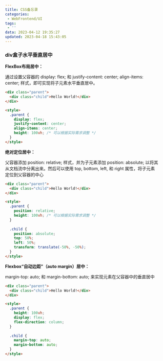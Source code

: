 ```yaml
---
title: CSS备忘录
categories:
 - WebFrontend/UI
tags:
 - ''
data: 2023-04-12 19:35:27
updated: 2023-04-18 15:43:05
---
```

### div盒子水平垂直居中

**FlexBox布局居中：**

通过设置父容器的 display: flex; 和 justify-content: center; align-items: center; 样式，即可实现将子元素水平垂直居中。
```html
<div class="parent">
  <div class="child">Hello World!</div>
</div>

<style>
  .parent {
    display: flex;
    justify-content: center;
    align-items: center;
    height: 100vh; /* 可以根据实际需求调整 */
  }
</style>
```

**绝对定位居中：**

父容器添加 position: relative; 样式，并为子元素添加 position: absolute; 以将其从文档流中分离出来。然后可以使用 top, bottom, left, 和 right 属性，将子元素定位到父容器的中心
```html
<div class="parent">
  <div class="child">Hello World!</div>
</div>

<style>
  .parent {
    position: relative;
    height: 100vh; /* 可以根据实际需求调整 */
  }
  
  .child {
    position: absolute;
    top: 50%;
    left: 50%;
    transform: translate(-50%, -50%);
  }
</style>
```

**Flexbox“自动边距”（auto margin）居中：**

margin-top: auto; 和 margin-bottom: auto; 来实现元素在父容器中的垂直居中

```html
<div class="parent">
  <div class="child">Hello World!</div>
</div>

<style>
  .parent {
    height: 100vh;
    display: flex;
    flex-direction: column;
  }
  
  .child {
    margin-top: auto;
    margin-bottom: auto;
  }
</style>
```